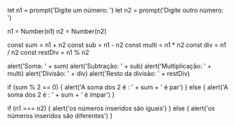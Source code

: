 let n1 = prompt('Digite um número: ')
let n2 = prompt('Digite outro número: ')

n1 = Number(n1)
n2 = Number(n2)

const sum = n1 + n2
const sub = n1 - n2
const multi = n1 \* n2
const div = n1 / n2
const restDiv = n1 % n2

alert('Soma: ' + sum)
alert('Subtração: ' + sub)
alert('Multiplicação: ' + multi)
alert('Divisão: ' + div)
alert('Resto da divisão: ' + restDiv)

if (sum % 2 == 0) {
alert('A soma dos 2 é : ' + sum + ' é par')
} else {
alert('A soma dos 2 é : ' + sum + ' é ímpar')
}

if (n1 === n2) {
alert('os números inseridos são iguais')
} else {
alert('os números inseridos são diferentes')
}
